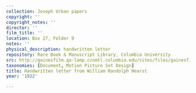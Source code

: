 ```yaml
---
collection: Joseph Urban papers
copyright: ''
copyright_notes: ''
director: ''
film_title: ''
location: Box 27, Folder 9
notes: ''
physical_description: handwritten letter
repository: Rare Book & Manuscript Library, Columbia University
src: http://gainesfilm.qa-lamp.ccnmtl.columbia.edu/sites/files/gainesfilm/images/1000102076.jpg
taxonomies: [Document, Motion Picture Set Design]
title: Handwritten letter from William Randolph Hearst
year: '1922'

---
```

